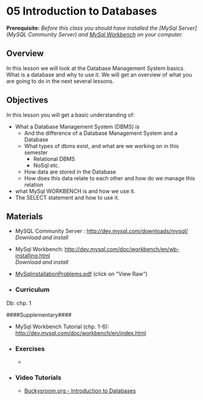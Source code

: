 05 Introduction to Databases
===============
**Prerequisite:** _Before this class you should have installed the [MySql Server](MySQL Community Server) and [MySql Workbench](http://dev.mysql.com/doc/workbench/en/wb-installing.html) on your computer._  

## Overview ##
In this lesson we will look at the Database Management System basics. What is a database and why to use it. We will get an overview of what you are going to do in the next several lessons. 
## Objectives ##
In this lesson you will get a basic understanding of:
* What a Database Management System (DBMS) is   
  * And the difference of a Database Management System and a Database
  * What types of dbms exist, and what are we working on in this semester
    * Relational DBMS
    * NoSql etc.
  * How data are stored in the Database
  * How does this data relate to each other and how do we manage this relation
* what MySql WORKBENCH is and how we use it.  
* The SELECT statement and how to use it.  

## Materials ##

* MySQL Community Server : http://dev.mysql.com/downloads/mysql/   
  _Download and install_   
* MySql Workbench: http://dev.mysql.com/doc/workbench/en/wb-installing.html   
  _Download and install_
* [MySqlinstallationProblems.pdf](https://github.com/KEACS/DAT14V1/raw/master/2nd_semester/05_introduction_to_databases/MySqlinstallationProblems.pdf) (click on "View Raw")


* ### Curriculum ###
Db: chp. 1  

  ####Supplementary####  
  * MySql Workbench Tutorial (chp. 1-6): http://dev.mysql.com/doc/workbench/en/index.html   
 

* ### Exercises ###
  * 

* ### Video Tutorials ###
  * [Buckysroom.org - Introduction to Databases](https://buckysroom.org/videos.php?cat=49)
